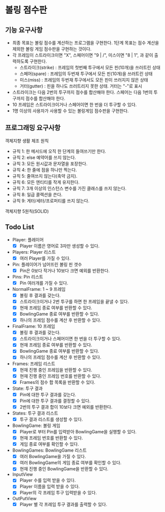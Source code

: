 # 볼링 점수판

## 기능 요구사항

- 최종 목표는 볼링 점수를 계산하는 프로그램을 구현한다. 1단계 목표는 점수 계산을 제외한 볼링 게임 점수판을 구현하는 것이다.
- 각 프레임이 스트라이크이면 "X", 스페어이면 "9 | /", 미스이면 "8 | 1", 과 같이 출력하도록 구현한다.
    - 스트라이크(strike) : 프레임의 첫번째 투구에서 모든 핀(10개)을 쓰러트린 상태
    - 스페어(spare) : 프레임의 두번재 투구에서 모든 핀(10개)을 쓰러트린 상태
    - 미스(miss) : 프레임의 두번재 투구에서도 모든 핀이 쓰러지지 않은 상태
    - 거터(gutter) : 핀을 하나도 쓰러트리지 못한 상태. 거터는 "-"로 표시
- 스트라이크는 다음 2번의 투구까지 점수를 합산해야 한다. 스페어는 다음 1번의 투구까지 점수를 합산해야 한다.
- 10 프레임은 스트라이크이거나 스페어이면 한 번을 더 투구할 수 있다.
- 1명 이상의 사용자가 사용할 수 있는 볼링게임 점수판을 구현한다.

## 프로그래밍 요구사항

객체지향 생활 체조 원칙

- 규칙 1: 한 메서드에 오직 한 단계의 들여쓰기만 한다.
- 규칙 2: else 예약어를 쓰지 않는다.
- 규칙 3: 모든 원시값과 문자열을 포장한다.
- 규칙 4: 한 줄에 점을 하나만 찍는다.
- 규칙 5: 줄여쓰지 않는다(축약 금지).
- 규칙 6: 모든 엔티티를 작게 유지한다.
- 규칙 7: 3개 이상의 인스턴스 변수를 가진 클래스를 쓰지 않는다.
- 규칙 8: 일급 콜렉션을 쓴다.
- 규칙 9: 게터/세터/프로퍼티를 쓰지 않는다.

객체지향 5원칙(SOLID)

## Todo List

- Player: 플레이어
    - [X] Player 이름은 영어로 3자만 생성할 수 있다.
    
- Players: Player 리스트
    - [X] 여러 Player를 가질 수 있다. 
    
- Pin: 플레이어가 넘어뜨린 볼링 핀 갯수
    - [X] Pin은 0보다 작거나 10보다 크면 예외를 반환한다.

- Pins: Pin 리스트
    - [X] Pin 여러개를 가질 수 있다. 

- NormalFrame: 1 ~ 9 프레임
    - [X] 볼링 후 결과를 갖는다.
    - [X] 스트라이크이거나 2번 투구를 하면 한 프레임을 끝낼 수 있다.
    - [X] 현재 프레임 종료 여부를 반환할 수 있다.
    - [X] BowlingGame 종료 여부를 반환할 수 있다.
    - [X] 하나의 프레임 점수를 계산 후 반환할 수 있다.
    
- FinalFrame: 10 프레임
    - [X] 볼링 후 결과를 갖는다.
    - [X] 스트라이크이거나 스페어이면 한 번을 더 투구할 수 있다.
    - [X] 현재 프레임 종료 여부를 반환할 수 있다.
    - [X] BowlingGame 종료 여부를 반환할 수 있다.
    - [X] 하나의 프레임 점수를 계산 후 반환할 수 있다.

- Frames: 프레임 리스트
    - [X] 현재 진행 중인 프레임을 반환할 수 있다.
    - [X] 현재 진행 중인 프레임 번호를 반환할 수 있다.
    - [X] Frames의 점수 합 목록을 반환할 수 있다.

- State: 투구 결과
    - [X] Pin에 대한 투구 결과를 갖는다.
    - [X] Pin에 대한 투구 결과를 결정할 수 있다.
    - [X] 2번의 투구 결과 합이 10보다 크면 예외를 반환한다. 

- States: 투구 결과 리스트
    - [X] 투구 결과 리스트를 생성할 수 있다.
    
- BowlingGame: 볼링 게임 
    - [X] Player로 부터 Pin를 입력받아 BowlingGame을 실행할 수 있다.
    - [X] 현재 프레임 번호를 반환할 수 있다.
    - [X] 게임 종료 여부를 확인할 수 있다.

- BowlingGames: BowlingGame 리스트
    - [X] 여러 BowlingGame을 가질 수 있다.
    - [X] 여러 BowlingGame의 게임 종료 여부를 확인할 수 있다.
    - [X] 현재 진행 중인 BowlingGame을 반환할 수 있다.
    
- InputView
    - [X] Player 수를 입력 받을 수 있다.
    - [X] Player 이름을 입력 받을 수 있다.
    - [X] Player의 각 프레임 투구 입력받을 수 있다.
    
- OutPutView
    - [X] Player 별 각 프레임 투구 결과를 출력할 수 있다.
